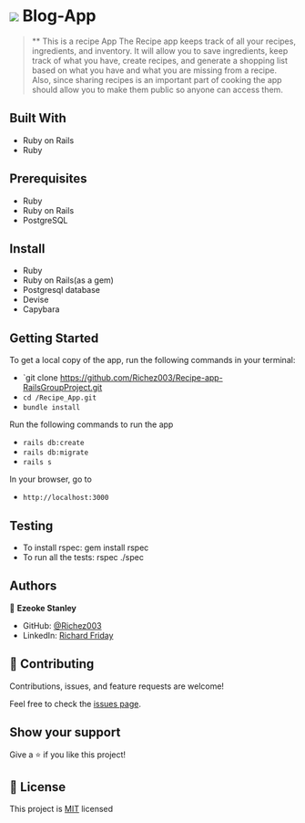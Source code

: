 # ![](https://img.shields.io/badge/Microverse-blueviolet) Blog-App
> ** This is a recipe App
The Recipe app keeps track of all your recipes, ingredients, and inventory. It will allow you to save ingredients, keep track of what you have, create recipes, and generate a shopping list based on what you have and what you are missing from a recipe. Also, since sharing recipes is an important part of cooking the app should allow you to make them public so anyone can access them.

## Built With

- Ruby on Rails
- Ruby

## Prerequisites

- Ruby
- Ruby on Rails
- PostgreSQL

## Install

- Ruby
- Ruby on Rails(as a gem)
- Postgresql database
- Devise
- Capybara

## Getting Started

To get a local copy of the app, run the following commands in your terminal:
- `git clone https://github.com/Richez003/Recipe-app-RailsGroupProject.git
- `cd /Recipe_App.git`
- `bundle install`

Run the following commands to run the app

- `rails db:create`
- `rails db:migrate`
- `rails s`

In your browser, go to

- `http://localhost:3000`

## Testing
- To install rspec: gem install rspec
- To run all the tests: rspec ./spec


## Authors

👤   **Ezeoke Stanley**

- GitHub: [@Richez003](https://github.com/Richez003)
- LinkedIn: [Richard Friday](https://www.linkedin.com/in/richard-friday)


## 🤝 Contributing

Contributions, issues, and feature requests are welcome!

Feel free to check the [issues page](https://github.com/Richez003/Recipe-app-RailsGroupProject/issues).

## Show your support

Give a ⭐️ if you like this project!

## 📝 License

This project is [MIT](./LICENSE) licensed
